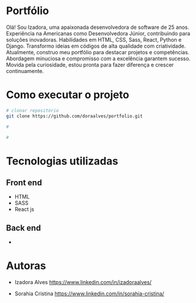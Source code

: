 # Portfólio

Olá! Sou Izadora, uma apaixonada desenvolvedora de software de 25 anos. Experiência na Americanas como Desenvolvedora Júnior, contribuindo para soluções inovadoras. Habilidades em HTML, CSS, Sass, React, Python e Django. Transformo ideias em códigos de alta qualidade com criatividade. Atualmente, construo meu portfólio para destacar projetos e competências. Abordagem minuciosa e compromisso com a excelência garantem sucesso. Movida pela curiosidade, estou pronta para fazer diferença e crescer continuamente.


# Como executar o projeto
```bash
# clonar repositório
git clone https://github.com/doraalves/portfolio.git

# 

#

```

# Tecnologias utilizadas
## Front end
- HTML
- SASS
- React js

## Back end
-

# Autoras
- Izadora Alves
https://www.linkedin.com/in/izadoraalves/

- Sorahia Cristina
https://www.linkedin.com/in/sorahia-cristina/
